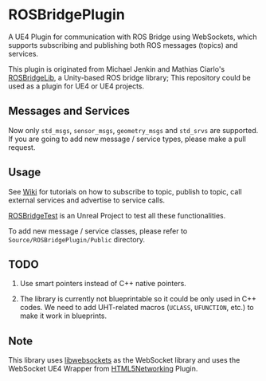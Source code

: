 # ROSBridgePlugin

A UE4 Plugin for communication with ROS Bridge using WebSockets, which supports subscribing and publishing both ROS messages (topics) and services. 

This plugin is originated from Michael Jenkin and Mathias Ciarlo's [ROSBridgeLib](https://github.com/MathiasCiarlo/ROSBridgeLib), a Unity-based ROS bridge library; This repository could be used as a plugin for UE4 or UE4 projects. 

## Messages and Services

Now only `std_msgs`, `sensor_msgs`, `geometry_msgs` and `std_srvs` are supported. If you are going to add new message / service types, please make a pull request. 

## Usage 

See [Wiki](https://github.com/gnoliyil/ROSBridgePlugin/wiki) for tutorials on how to subscribe to topic, publish to topic, call external services and advertise to service calls. 

[ROSBridgeTest](https://github.com/gnoliyil/URoboSim/tree/RI/ROSBridgeTest) is an Unreal Project to test all these functionalities.

To add new message / service classes, please refer to `Source/ROSBridgePlugin/Public` directory. 

## TODO

1. Use smart pointers instead of C++ native pointers. 

2. The library is currently not blueprintable so it could be only used in C++ codes. We need to add UHT-related macros (`UCLASS`, `UFUNCTION`, etc.) to make it work in blueprints.

## Note

This library uses [libwebsockets](http://libwebsockets.org/) as the WebSocket library and uses the WebSocket UE4 Wrapper from [HTML5Networking](https://github.com/ankitkk/HTML5Networking) Plugin. 
